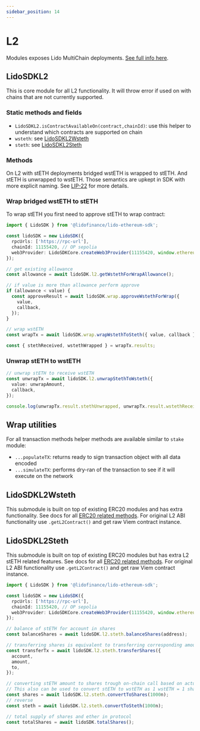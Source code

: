 ```yaml
---
sidebar_position: 14
---
```


# L2

Modules exposes Lido MultiChain deployments. [See full info here](https://lido.fi/lido-multichain).

## LidoSDKL2

This is core module for all L2 functionality. It will throw error if used on with chains that are not currently supported.

### Static methods and fields

- `LidoSDKL2.isContractAvailableOn(contract,chainId)`: use this helper to understand which contracts are supported on chain
- `wsteth`: see [LidoSDKL2Wsteth](#lidosdkl2wsteth)
- `steth`: see [LidoSDKL2Steth](#lidosdkl2steth)

### Methods

On L2 with stETH deployments bridged wstETH is wrapped to stETH. And stETH is unwrapped to wstETH. Those semantics are upkept in SDK with more explicit naming. See [LIP-22](https://github.com/lidofinance/lido-improvement-proposals/blob/develop/LIPS/lip-22.md#rebasable-token-steth-on-l2) for more details.

### Wrap bridged wstETH to stETH

To wrap stETH you first need to approve stETH to wrap contract:

```ts
import { LidoSDK } from '@lidofinance/lido-ethereum-sdk';

const lidoSDK = new LidoSDK({
  rpcUrls: ['https://rpc-url'],
  chainId: 11155420, // OP sepolia
  web3Provider: LidoSDKCore.createWeb3Provider(11155420, window.ethereum),
});

// get existing allowance
const allowance = await lidoSDK.l2.getWstethForWrapAllowance();

// if value is more than allowance perform approve
if (allowance < value) {
  const approveResult = await lidoSDK.wrap.approveWstethForWrap({
    value,
    callback,
  });
}

// wrap wstETH
const wrapTx = await lidoSDK.wrap.wrapWstethToSteth({ value, callback });

const { stethReceived, wstethWrapped } = wrapTx.results;
```

### Unwrap stETH to wstETH

```ts
// unwrap stETH to receive wstETH
const unwrapTx = await lidoSDK.l2.unwrapStethToWsteth({
  value: unwrapAmount,
  callback,
});

console.log(unwrapTx.result.stethUnwrapped, unwrapTx.result.wstethReceived);
```

## Wrap utilities

For all transaction methods helper methods are available similar to `stake` module:

- `...populateTX`: returns ready to sign transaction object with all data encoded
- `...simulateTX`: performs dry-ran of the transaction to see if it will execute on the network

## LidoSDKL2Wsteth

This submodule is built on top of existing ERC20 modules and has extra functionality. See docs for all [ERC20 related methods](./w-steth.md).
For original L2 ABI functionality use `.getL2Contract()` and get raw Viem contract instance.

## LidoSDKL2Steth

This submodule is built on top of existing ERC20 modules but has extra L2 stETH related features. See docs for all [ERC20 related methods](./w-steth.md).
For original L2 ABI functionality use `.getL2Contract()` and get raw Viem contract instance.

```ts
import { LidoSDK } from '@lidofinance/lido-ethereum-sdk';

const lidoSDK = new LidoSDK({
  rpcUrls: ['https://rpc-url'],
  chainId: 11155420, // OP sepolia
  web3Provider: LidoSDKCore.createWeb3Provider(11155420, window.ethereum),
});

// balance of stETH for account in shares
const balanceShares = await lidoSDK.l2.steth.balanceShares(address);

// transferring shares is equivalent to transferring corresponding amount of stETH
const transferTx = await lidoSDK.l2.steth.transferShares({
  account,
  amount,
  to,
});

// converting stETH amount to shares trough on-chain call based on actual share rate
// This also can be used to convert stETH to wstETH as 1 wstETH = 1 share
const shares = await lidoSDK.l2.steth.convertToShares(1000n);
// reverse
const steth = await lidoSDK.l2.steth.convertToSteth(1000n);

// total supply of shares and ether in protocol
const totalShares = await lidoSDK.totalShares();
```

